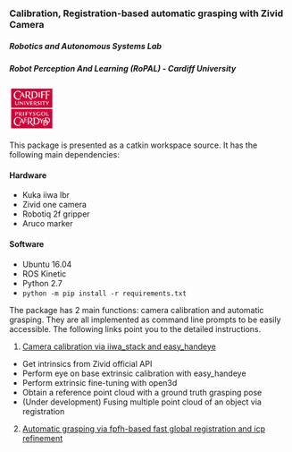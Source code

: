 ### Calibration, Registration-based automatic grasping with Zivid Camera

##### Robotics and Autonomous Systems Lab
##### Robot Perception And Learning (RoPAL) - Cardiff University

<img src="/CardiffUnivLogo.jpg" width="80"/>

This package is presented as a catkin workspace source. It has the following main dependencies:

#### Hardware
- Kuka iiwa lbr
- Zivid one camera
- Robotiq 2f gripper
- Aruco marker

#### Software
- Ubuntu 16.04
- ROS Kinetic
- Python 2.7
- `python -m pip install -r requirements.txt`

The package has 2 main functions: camera calibration and automatic grasping. They are all implemented
as command line prompts to be easily accessible. The following links point you to the detailed instructions.

1. [Camera calibration via iiwa_stack and easy_handeye](https://github.com/IanYangChina/Zivid_project/wiki/Camera-calibration-via-iiwa_stack-and-easy_handeye)

- Get intrinsics from Zivid official API
- Perform eye on base extrinsic calibration with easy_handeye
- Perform extrinsic fine-tuning with open3d
- Obtain a reference point cloud with a ground truth grasping pose
- (Under development) Fusing multiple point cloud of an object via registration

2. [Automatic grasping via fpfh-based fast global registration and icp refinement](https://github.com/IanYangChina/Zivid_project/wiki/Automatic-grasping-via-fpfh-bsed-fast-global-registration-and-icp-refinement)
